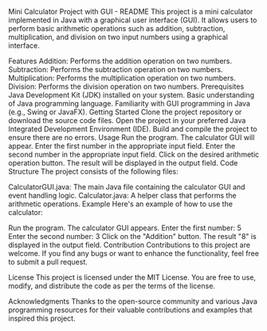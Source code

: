 Mini Calculator Project with GUI - README
This project is a mini calculator implemented in Java with a graphical user interface (GUI). It allows users to perform basic arithmetic operations such as addition, subtraction, multiplication, and division on two input numbers using a graphical interface.

Features
Addition: Performs the addition operation on two numbers.
Subtraction: Performs the subtraction operation on two numbers.
Multiplication: Performs the multiplication operation on two numbers.
Division: Performs the division operation on two numbers.
Prerequisites
Java Development Kit (JDK) installed on your system.
Basic understanding of Java programming language.
Familiarity with GUI programming in Java (e.g., Swing or JavaFX).
Getting Started
Clone the project repository or download the source code files.
Open the project in your preferred Java Integrated Development Environment (IDE).
Build and compile the project to ensure there are no errors.
Usage
Run the program.
The calculator GUI will appear.
Enter the first number in the appropriate input field.
Enter the second number in the appropriate input field.
Click on the desired arithmetic operation button.
The result will be displayed in the output field.
Code Structure
The project consists of the following files:

CalculatorGUI.java: The main Java file containing the calculator GUI and event handling logic.
Calculator.java: A helper class that performs the arithmetic operations.
Example
Here's an example of how to use the calculator:

Run the program.
The calculator GUI appears.
Enter the first number: 5
Enter the second number: 3
Click on the "Addition" button.
The result "8" is displayed in the output field.
Contribution
Contributions to this project are welcome. If you find any bugs or want to enhance the functionality, feel free to submit a pull request.

License
This project is licensed under the MIT License. You are free to use, modify, and distribute the code as per the terms of the license.

Acknowledgments
Thanks to the open-source community and various Java programming resources for their valuable contributions and examples that inspired this project.